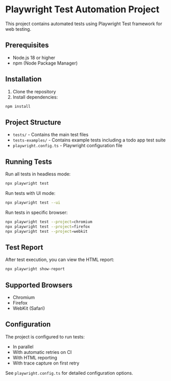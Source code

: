# Playwright Test Automation Project

This project contains automated tests using Playwright Test framework for web testing.

## Prerequisites

-   Node.js 18 or higher
-   npm (Node Package Manager)

## Installation

1. Clone the repository
2. Install dependencies:

```bash
npm install
```

## Project Structure

-   `tests/` - Contains the main test files
-   `tests-examples/` - Contains example tests including a todo app test suite
-   `playwright.config.ts` - Playwright configuration file

## Running Tests

Run all tests in headless mode:

```bash
npx playwright test
```

Run tests with UI mode:

```bash
npx playwright test --ui
```

Run tests in specific browser:

```bash
npx playwright test --project=chromium
npx playwright test --project=firefox
npx playwright test --project=webkit
```

## Test Report

After test execution, you can view the HTML report:

```bash
npx playwright show-report
```

## Supported Browsers

-   Chromium
-   Firefox
-   WebKit (Safari)

## Configuration

The project is configured to run tests:

-   In parallel
-   With automatic retries on CI
-   With HTML reporting
-   With trace capture on first retry

See `playwright.config.ts` for detailed configuration options.
